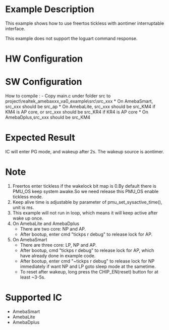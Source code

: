 # Example Description

This example shows how to use freertos tickless with aontimer interruptable interface. 

This example does not support the loguart command response.

# HW Configuration


# SW Configuration
How to compile :
	- Copy main.c under folder src to project\realtek_amebaxxx_va0_example\src\src_xxx
		* On AmebaSmart, src_xxx should be src_ap
		* On AmebaLite, src_xxx should be src_KM4 if KM4 is AP core, or src_xxx should be src_KR4 if KR4 is AP core
		* On AmebaDplus,src_xxx should be src_KM4

# Expected Result

IC will enter PG mode, and wakeup after 2s. The wakeup source is aontimer.

# Note

1. Freertos enter tickless if the wakelock bit map is 0.By default there is PMU_OS keep system awake.So we need release this PMU_OS enable tickless mode.
2. Keep alive time is adjustable by parameter of pmu_set_sysactive_time(), unit is ms.
3. This example will not run in loop, which means it will keep active after wake up once.
4. On AmebaLite and AmebaDplus
	- There are two core: NP and AP.
	- After bootup, enter cmd "tickps r debug" to release lock for AP.
5. On AmebaSmart
	- There are three core: LP, NP and AP.
	- After bootup, cmd "tickps r debug" to release lock for AP, which have already done in example code.
	- After bootup, enter cmd "~tickps r debug" to release lock for NP immediately if want NP and LP goto sleep mode at the sametime.
	- To reset after wakeup, long press the CHIP_EN(reset) button for at least ~3-5s.


# Supported IC

* AmebaSmart
* AmebaLite
* AmebaDplus